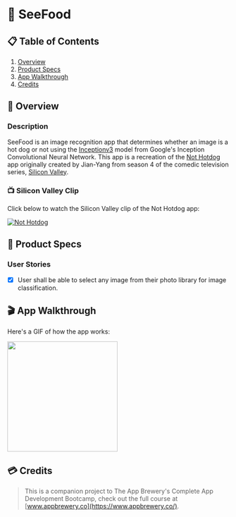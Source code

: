 # 🐙 SeeFood

## 📋 Table of Contents
1. [Overview](#Overview)
2. [Product Specs](#Product-Specs)
3. [App Walkthrough](#App-Walkthrough)
4. [Credits](#Credits)

## 👀 Overview
### Description

SeeFood is an image recognition app that determines whether an image is a hot dog or not using the [Inceptionv3](https://github.com/tensorflow/models/tree/master/research/inception) model from Google's Inception Convolutional Neural Network. This app is a recreation of the [Not Hotdog](https://apps.apple.com/us/app/not-hotdog/id1212457521) app originally created by Jian-Yang from season 4 of the comedic television series, [Silicon Valley](https://en.wikipedia.org/wiki/Silicon_Valley_(TV_series)#Cast_and_characters).

### 📺 Silicon Valley Clip

Click below to watch the Silicon Valley clip of the Not Hotdog app:

[![Not Hotdog](http://img.youtube.com/vi/ACmydtFDTGs/0.jpg)](https://www.youtube.com/watch?v=ACmydtFDTGs)

## 📕 Product Specs
### User Stories

- [X] User shall be able to select any image from their photo library for image classification.

## 🎬 App Walkthrough

Here's a GIF of how the app works:

<img src="https://raw.githubusercontent.com/py415/app-resources/master/GIFs/ios/ios-seefood.gif" width="250" />

## 💳 Credits

>This is a companion project to The App Brewery's Complete App Development Bootcamp, check out the full course at [www.appbrewery.co](https://www.appbrewery.co/).
